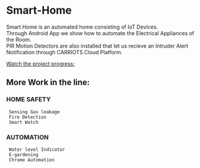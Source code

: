 # Smart-Home

Smart Home is an automated home consisting of IoT Devices.  
Through Android App we show how to automate the Electrical Appliances of the Room.  
PIR Motion Detectors are also installed that let us recieve an Intruder Alert Notification through CARRIOTS Cloud Platform.

[Watch the project progress:](https://drive.google.com/open?id=1XQgNozsFRqnELPfEU6QUjQ7EjbhcH7e4)  

## More Work in the line:

### HOME SAFETY
     Sensing Gas leakage 
     Fire Detection
     Smart Watch
     
     
### AUTOMATION
     Water level Indicator
     E-gardening
     Chrome Automation
     
